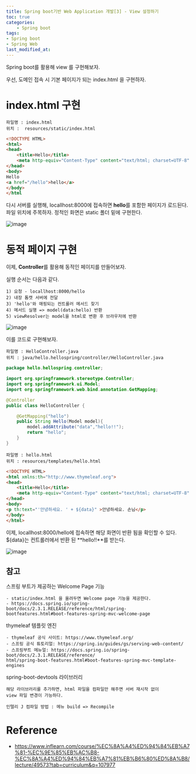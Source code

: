 ```yaml
---
title: Spring boot기반 Web Application 개발[3] - View 설정하기
toc: true
categories:	
    - Spring boot
tags:
- Spring boot
- Spring Web
last_modified_at: 
---
```


Spring boot를 활용해 view 를 구현해보자. 

우선, 도메인 접속 시 기본 페이지가 되는 index.html 을 구현하자. 

# index.html 구현

````
파일명 : index.html
위치 :  resources/static/index.html
````

```html
<!DOCTYPE HTML>
<html>
<head>
    <title>Hello</title>
    <meta http-equiv="Content-Type" content="text/html; charset=UTF-8" />
</head>
<body>
Hello
<a href="/hello">hello</a>
</body>
</html
```

다시 서버를 실행해, locallhost:8000에 접속하면 **hello**를 포함한 페이지가 로드된다. 파일 위치에 주목하자. 정적인 화면은 static 폴더 밑에 구현한다.

![image](https://user-images.githubusercontent.com/49560745/103200313-58159780-4930-11eb-9e5e-613ffdd6f5f0.png)

# 동적 페이지 구현

이제, **Controller**를 활용해 동적인 페이지를 만들어보자.

실행 순서는 다음과 같다. 

```
1) 요청 - locallhost:8000/hello
2) 내장 톰캣 서버에 전달
3) 'hello'와 매핑되는 컨트롤러 메서드 찾기
4) 메서드 실행 => model(data:hello) 반환
5) viewResolver는 model을 html로 변환 후 브라우저에 반환
```



![image](https://user-images.githubusercontent.com/49560745/103200051-bbeb9080-492f-11eb-96b4-3df56e587d63.png)

이를 코드로 구현해보자.

 ```
파일명 : HelloController.java
위치 : java/hello.hellospring/controller/HelloController.java
 ```

```java
package hello.hellospring.controller;

import org.springframework.stereotype.Controller;
import org.springframework.ui.Model;
import org.springframework.web.bind.annotation.GetMapping;

@Controller
public class HelloController {

    @GetMapping("hello")
    public String Hello(Model model){
        model.addAttribute("data","hello!!");
        return "hello";
    }
}
```



```
파일명 : hello.html
위치 : resources/templates/hello.html
```

```html
<!DOCTYPE HTML>
<html xmlns:th="http://www.thymeleaf.org">
<head>
    <title>Hello</title>
    <meta http-equiv="Content-Type" content="text/html; charset=UTF-8" />
</head>
<body>
<p th:text="'안녕하세요. ' + ${data}" >안녕하세요. 손님</p>
</body>
</html>
```

이제, locallhost:8000/hello에 접속하면 해당 화면이 반환 됨을 확인할 수 있다. ${data}는 컨트롤러에서 반환 된 **hello!!**를 받는다.

![image](https://user-images.githubusercontent.com/49560745/103200469-bfcbe280-4930-11eb-8865-baf5e1c2a571.png)

## 참고

스프링 부트가 제공하는 Welcome Page 기능

```
- static/index.html 을 올려두면 Welcome page 기능을 제공한다.
- https://docs.spring.io/spring-boot/docs/2.3.1.RELEASE/reference/html/spring-
bootfeatures.html#boot-features-spring-mvc-welcome-page

```

thymeleaf 템플릿 엔진

```
- thymeleaf 공식 사이트: https://www.thymeleaf.org/
- 스프링 공식 튜토리얼: https://spring.io/guides/gs/serving-web-content/
- 스프링부트 메뉴얼: https://docs.spring.io/spring-boot/docs/2.3.1.RELEASE/reference/
html/spring-boot-features.html#boot-features-spring-mvc-template-engines
```

spring-boot-devtools 라이브러리

```
해당 라이브러리를 추가하면, html 파일을 컴파일만 해주면 서버 재시작 없이
view 파일 변경이 가능하다.

인텔리 J 컴파일 방법 : 메뉴 build => Recompile
```





# Reference

- https://www.inflearn.com/course/%EC%8A%A4%ED%94%84%EB%A7%81-%EC%9E%85%EB%AC%B8-%EC%8A%A4%ED%94%84%EB%A7%81%EB%B6%80%ED%8A%B8/lecture/49573?tab=curriculum&q=107977